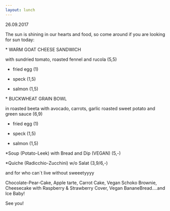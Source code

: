 ```yaml
---
layout: lunch
---
```



26.09.2017

The sun is shining in our hearts and food, so come around if you are looking for sun today:

\* WARM GOAT CHEESE SANDWICH

with sundried tomato, roasted fennel and rucola (5,5)

+ fried egg (1)

+ speck (1,5)

+ salmon (1,5)

\* BUCKWHEAT GRAIN BOWL

in roasted beeta with avocado, carrots, garlic roasted sweet potato and green sauce (6,9)

+ fried egg (1)

+ speck (1,5)

+ salmon (1,5)

\*Soup (Potato-Leek) with Bread and Dip (VEGAN) (5,-)

\*Quiche (Radicchio-Zucchini) w/o Salat (3,9/6,-)

and for who can&acute;t live without sweeetyyyy

Chocolate-Pear-Cake, Apple tarte, Carrot Cake, Vegan Schoko Brownie, Cheesecake with Raspberry & Strawberry Cover, Vegan BananeBread....and Ice Baby!

See you!